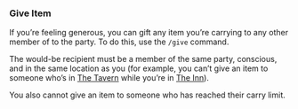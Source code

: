 ### Give Item
If you’re feeling generous, you can gift any item you’re carrying to any other member of to the party. To do this,
  use the `/give` command.

The would-be recipient must be a member of the same party, conscious, and in the same location as you (for example,
  you can’t give an item to someone who’s in [The Tavern](../locations/tavern/index.md) while you’re in [The Inn](../locations/inn/index.md)).

You also cannot give an item to someone who has reached their carry limit.


